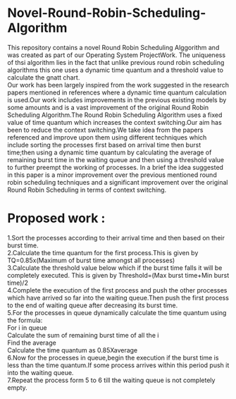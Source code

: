 # Novel-Round-Robin-Scheduling-Algorithm
This repository contains a novel Round Robin Scheduling Alggorithm and was created as part of our Operating System ProjectWork.
The uniqueness of thsi algorithm lies in the fact that unlike previous round robin scheduling algorithms this one uses a dynamic time quantum and a threshold value to calculate the gnatt chart.
<br/>Our work has been largely inspired from the work suggested in the research papers mentioned in references where a dynamic time quantum calculation is used.Our work includes improvements in the previous existing models by some amounts and is a vast improvement of the original Round Robin Scheduling Algorithm.The Round Robin Scheduling Algorithm uses a fixed value of time quantum which increases the context switching.Our aim has been to reduce the context switching.We take idea from the papers referenced and improve upon them using different techniques which include sorting the processes first based on arrival time then burst time;then using a dynamic time quantum by calculating the average of remaining burst time in the waiting queue and then using a threshold value to further preempt the working of processes. In a brief the idea suggested in this paper is a minor improvement over the previous mentioned round robin scheduling techniques and a significant improvement over the original Round Robin Scheduling in terms of context switching.

# Proposed work :

1.Sort the processes according to their arrival time and then based on their burst time.<br/>
2.Calculate the time quantum for the first process.This is given by 
TQ=0.85x(Maximum of burst time amongst all processes)<br/>
3.Calculate the threshold value below which if the burst time falls it will be completely executed.
This is given by Threshold=(Max burst time+Min burst time)/2<br/>
4.Complete the execution of the first process and push the other processes which have  arrived so far into the waiting queue.Then push the first process to the end of waiting queue after decreasing its burst time.<br/>
5.For the processes in queue dynamically calculate the time quantum using the formula:<br/>
For i in queue<br/>
Calculate the sum of remaining burst time of all the i<br/>
Find the average <br/>
Calculate the time quantum as 0.85Xaverage<br/>
6.Now for the processes in queue,begin the execution if the burst time is less than the time quantum.If some process arrives within this period push it into the waiting queue.<br/>
7.Repeat the process form 5 to 6 till the waiting queue is not completely empty.<br/>
